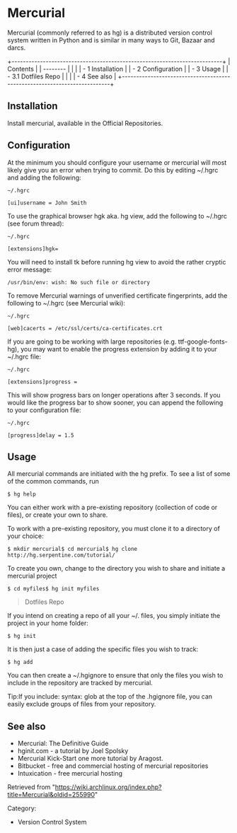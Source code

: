 Mercurial
=========

Mercurial (commonly referred to as hg) is a distributed version control
system written in Python and is similar in many ways to Git, Bazaar and
darcs.

+--------------------------------------------------------------------------+
| Contents                                                                 |
| --------                                                                 |
|                                                                          |
| -   1 Installation                                                       |
| -   2 Configuration                                                      |
| -   3 Usage                                                              |
|     -   3.1 Dotfiles Repo                                                |
|                                                                          |
| -   4 See also                                                           |
+--------------------------------------------------------------------------+

Installation
------------

Install mercurial, available in the Official Repositories.

Configuration
-------------

At the minimum you should configure your username or mercurial will most
likely give you an error when trying to commit. Do this by editing
~/.hgrc and adding the following:

    ~/.hgrc

    [ui]username = John Smith

To use the graphical browser hgk aka. hg view, add the following to
~/.hgrc (see forum thread):

    ~/.hgrc

    [extensions]hgk=

You will need to install tk before running hg view to avoid the rather
cryptic error message:

    /usr/bin/env: wish: No such file or directory

To remove Mercurial warnings of unverified certificate fingerprints, add
the following to ~/.hgrc (see Mercurial wiki):

    ~/.hgrc

    [web]cacerts = /etc/ssl/certs/ca-certificates.crt

If you are going to be working with large repositories (e.g.
ttf-google-fonts-hg), you may want to enable the progress extension by
adding it to your ~/.hgrc file:

    ~/.hgrc

    [extensions]progress =

This will show progress bars on longer operations after 3 seconds. If
you would like the progress bar to show sooner, you can append the
following to your configuration file:

    ~/.hgrc

    [progress]delay = 1.5

Usage
-----

All mercurial commands are initiated with the hg prefix. To see a list
of some of the common commands, run

    $ hg help

You can either work with a pre-existing repository (collection of code
or files), or create your own to share.

To work with a pre-existing repository, you must clone it to a directory
of your choice:

    $ mkdir mercurial$ cd mercurial$ hg clone http://hg.serpentine.com/tutorial/

To create you own, change to the directory you wish to share and
initiate a mercurial project

    $ cd myfiles$ hg init myfiles

> Dotfiles Repo

If you intend on creating a repo of all your ~/. files, you simply
initiate the project in your home folder:

    $ hg init

It is then just a case of adding the specific files you wish to track:

    $ hg add 

You can then create a ~/.hgignore to ensure that only the files you wish
to include in the repository are tracked by mercurial.

Tip:If you include: syntax: glob at the top of the .hgignore file, you
can easily exclude groups of files from your repository.

See also
--------

-   Mercurial: The Definitive Guide
-   hginit.com - a tutorial by Joel Spolsky
-   Mercurial Kick-Start one more tutorial by Aragost.
-   Bitbucket - free and commercial hosting of mercurial repositories
-   Intuxication - free mercurial hosting

Retrieved from
"https://wiki.archlinux.org/index.php?title=Mercurial&oldid=255990"

Category:

-   Version Control System

